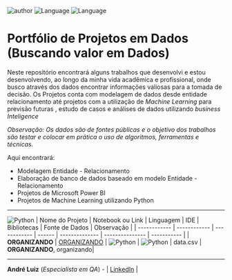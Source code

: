 ![author](https://img.shields.io/badge/Name-Andr%C3%A9%20Luiz-blue) ![Language](https://img.shields.io/badge/Languages-Python-green)
![Language](https://img.shields.io/badge/Languages-SQL-red)



# Portfólio de Projetos em Dados (Buscando valor em Dados)

Neste repositório encontrará alguns trabalhos que desenvolvi e estou desenvolvendo, ao longo da minha vida acadêmica e profissional, onde busco através dos dados encontrar informações valiosas para a tomada de decisão.
Os Projetos conta com modelagem de dados desde entidade relacionamento até projetos com a utilização de *Machine Learning* para previsão futuras , estudo de casos e análises de dados utilizando *business Inteligence*

*Observação: Os dados são de fontes públicas e o objetivo dos trabalhos são testar e colocar em prática o uso de algoritmos, ferramentas e técnicas.*

Aqui encontrará:
- Modelagem Entidade - Relacionamento
- Elaboração de banco de dados baseado em modelo Entidade - Relacionamento
- Projetos de Microsoft Power BI
- Projetos de Machine Learning utilizando Python

------------
![Python](https://img.shields.io/badge/python-3670A0?style=for-the-badge&logo=python&logoColor=ffdd54)
|    Nome do Projeto  | Notebook ou Link    | Linguagem    | IDE    | Bibliotecas    | Fonte de Dados  | Observação  | 
| ------------        | ------------        | ------------ | ------ | -------------- | --------------- | ----------- |
| **ORGANIZANDO** | [ORGANIZANDO]((https://github.com/AndreLuizMT/Portifolio-Dados)) | ![Python](https://img.shields.io/badge/python-3670A0?style=for-the-badge&logo=python&logoColor=ffdd54) | ![Python](https://img.shields.io/badge/python-3670A0?style=for-the-badge&logo=python&logoColor=ffdd54)  | data.csv | **ORGANIZANDO**, organizando|


------------

**André Luiz** (*Especialista em QA*) - | [LinkedIn](https://www.linkedin.com/in/andreluizMT/) |
